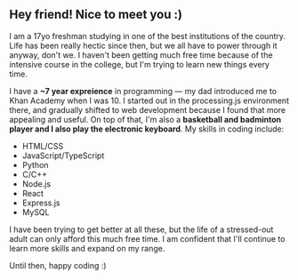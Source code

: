 ## Hey friend! Nice to meet you :)

I am a 17yo freshman studying in one of the best institutions of the country. Life has been really hectic since then, but we all have to power through it anyway, don't we. I haven't been getting much free time because of the intensive course in the college, but I'm trying to learn new things every time.

I have a __~7 year expreience__ in programming — my dad introduced me to Khan Academy when I was 10. I started out in the processing.js environment there, and gradually shifted to web development because I found that more appealing and useful. On top of that, I'm also a __basketball and badminton player and I also play the electronic keyboard__.
My skills in coding include:

- HTML/CSS
- JavaScript/TypeScript
- Python
- C/C++
- Node.js
- React
- Express.js
- MySQL

I have been trying to get better at all these, but the life of a stressed-out adult can only afford this much free time. I am confident that I'll continue to learn more skills and expand on my range.

Until then, happy coding :)
